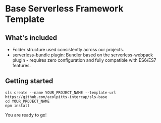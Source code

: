 # Base Serverless Framework Template

## What's included
* Folder structure used consistently across our projects.
* [serverless-bundle plugin](https://www.npmjs.com/package/serverless-pseudo-parameters): Bundler based on the serverless-webpack plugin - requires zero configuration and fully compatible with ES6/ES7 features.

## Getting started
```
sls create --name YOUR_PROJECT_NAME --template-url https://github.com/acolpitts-intercap/sls-base
cd YOUR_PROJECT_NAME
npm install
```

You are ready to go!
